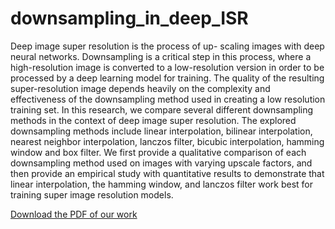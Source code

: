 # downsampling_in_deep_ISR
Deep image super resolution is the process of up-
scaling images with deep neural networks. Downsampling is a
critical step in this process, where a high-resolution image is
converted to a low-resolution version in order to be processed by
a deep learning model for training. The quality of the resulting
super-resolution image depends heavily on the complexity and
effectiveness of the downsampling method used in creating a
low resolution training set. In this research, we compare several
different downsampling methods in the context of deep image
super resolution. The explored downsampling methods include
linear interpolation, bilinear interpolation, nearest neighbor interpolation, lanczos filter, bicubic interpolation, hamming window
and box filter. We first provide a qualitative comparison of
each downsampling method used on images with varying upscale
factors, and then provide an empirical study with quantitative
results to demonstrate that linear interpolation, the hamming
window, and lanczos filter work best for training super image
resolution models.


[Download the PDF of our work](https://github.com/DanielPlatnick/downsampling_in_deep_ISR/blob/main/Downsampling_in_deep_ISR_paper.pdf)
